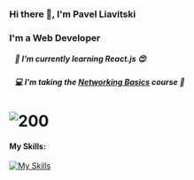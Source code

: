 ### Hi there 👋, I'm Pavel Liavitski
### I'm a Web Developer
##### &nbsp;&nbsp; 🌱 I’m currently learning React.js 😍
##### &nbsp;&nbsp; 💻 I'm taking the [Networking Basics](https://skillsforall.com/course/networking-basics) course 📶


# ![200](https://www.codewars.com/users/liavitski/badges/small)
#### My Skills:
[![My Skills](https://skills.thijs.gg/icons?i=html,css,styledcomponents,js,react,figma,vscode&theme=dark)](#)
